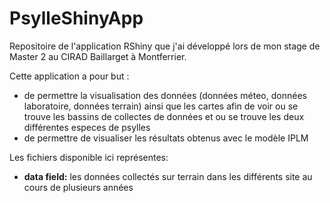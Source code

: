 # PsylleShinyApp
Repositoire de l'application RShiny que j'ai développé lors de mon stage de Master 2 au CIRAD Baillarget à Montferrier.

Cette application a pour but :

* de permettre la visualisation des données (données méteo, données laboratoire, données terrain) ainsi que les cartes afin de voir ou se trouve les bassins de collectes de données et ou se trouve les deux différentes especes de psylles
* de permettre de visualiser les résultats obtenus avec le modèle IPLM

Les fichiers disponible ici représentes:
* **data field:** les données collectés sur terrain dans les différents site au cours de plusieurs années

